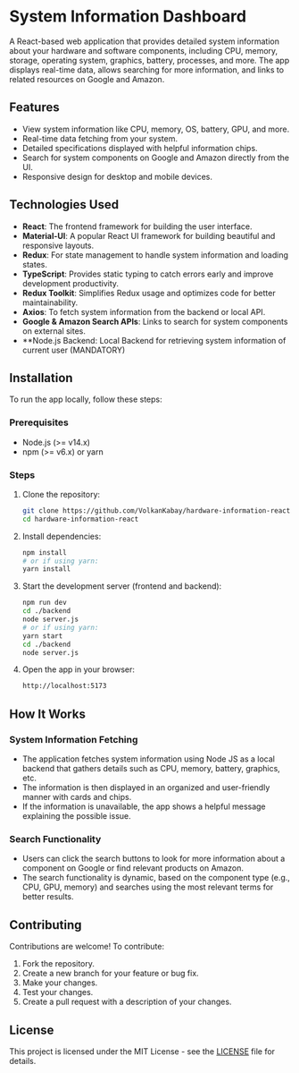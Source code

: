 # System Information Dashboard

A React-based web application that provides detailed system information about your hardware and software components, including CPU, memory, storage, operating system, graphics, battery, processes, and more. The app displays real-time data, allows searching for more information, and links to related resources on Google and Amazon.

## Features

- View system information like CPU, memory, OS, battery, GPU, and more.
- Real-time data fetching from your system.
- Detailed specifications displayed with helpful information chips.
- Search for system components on Google and Amazon directly from the UI.
- Responsive design for desktop and mobile devices.

## Technologies Used

- **React**: The frontend framework for building the user interface.
- **Material-UI**: A popular React UI framework for building beautiful and responsive layouts.
- **Redux**: For state management to handle system information and loading states.
- **TypeScript**: Provides static typing to catch errors early and improve development productivity.
- **Redux Toolkit**: Simplifies Redux usage and optimizes code for better maintainability.
- **Axios**: To fetch system information from the backend or local API.
- **Google & Amazon Search APIs**: Links to search for system components on external sites.
- **Node.js Backend: Local Backend for retrieving system information of current user (MANDATORY)

## Installation

To run the app locally, follow these steps:

### Prerequisites

- Node.js (>= v14.x)
- npm (>= v6.x) or yarn

### Steps

1. Clone the repository:

    ```bash
    git clone https://github.com/VolkanKabay/hardware-information-react.git
    cd hardware-information-react
    ```

2. Install dependencies:

    ```bash
    npm install
    # or if using yarn:
    yarn install
    ```

3. Start the development server (frontend and backend):

    ```bash
    npm run dev
    cd ./backend
    node server.js
    # or if using yarn:
    yarn start
    cd ./backend
    node server.js
    ```

4. Open the app in your browser:

    ```bash
    http://localhost:5173
    ```

## How It Works

### System Information Fetching

- The application fetches system information using Node JS as a local backend that gathers details such as CPU, memory, battery, graphics, etc.
- The information is then displayed in an organized and user-friendly manner with cards and chips.
- If the information is unavailable, the app shows a helpful message explaining the possible issue.

### Search Functionality

- Users can click the search buttons to look for more information about a component on Google or find relevant products on Amazon.
- The search functionality is dynamic, based on the component type (e.g., CPU, GPU, memory) and searches using the most relevant terms for better results.

## Contributing

Contributions are welcome! To contribute:

1. Fork the repository.
2. Create a new branch for your feature or bug fix.
3. Make your changes.
4. Test your changes.
5. Create a pull request with a description of your changes.

## License

This project is licensed under the MIT License - see the [LICENSE](LICENSE) file for details.
